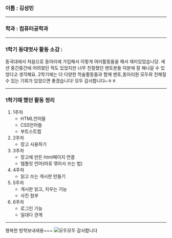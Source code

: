### 이름 : 김성민
***

### 학과 : 컴퓨터공학과
***

### 1학기 동대멋사 활동 소감 : 
동국대에서 처음으로 동아리에 가입해서 이렇게 여러활동들을 해서 재미있었습니당. 세션 중간중간에 어려웠던 적도 있었지만 너무 친절했던 멘토분들 덕분에 잘 해나갈 수 있었다고 생각해요. 2학기에는 더 다양한 학술활동들과 함께 멘토,동아리원 모두와 친해질 수 있는 기회가 있었으면 좋겠습니다! 모두 감사합니다~ㅎㅎ  
***

### 1학기때 했던 활동 정리
1. 1주차
    - HTML언어들
    - CSS언어들
    - 부트스트랩
2. 2주차
    - 장고 사용하기
3. 3주차
    - 장고에 만든 html페이지 연결
    - 템플릿 언어(따로 엮어서 쓰는 법)
4. 4주차
    - 읽고 쓰는 게시판 만들기
5. 5주차
    - 게시판 읽고, 지우는 기능
    - 사진 첨부
6. 6주차
    - 로그인 기능
    - 일대다 관계

***
행복한 방학보내세용~~~
![모두모두 감사합니다](https://i.pinimg.com/564x/f7/bd/05/f7bd0505bca24d6606cb2127696c4948.jpg)